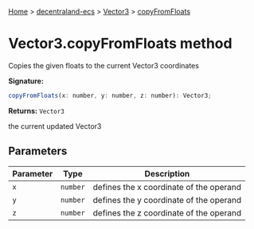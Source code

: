 [Home](./index) &gt; [decentraland-ecs](./decentraland-ecs.md) &gt; [Vector3](./decentraland-ecs.vector3.md) &gt; [copyFromFloats](./decentraland-ecs.vector3.copyfromfloats.md)

# Vector3.copyFromFloats method

Copies the given floats to the current Vector3 coordinates

**Signature:**
```javascript
copyFromFloats(x: number, y: number, z: number): Vector3;
```
**Returns:** `Vector3`

the current updated Vector3

## Parameters

|  Parameter | Type | Description |
|  --- | --- | --- |
|  `x` | `number` | defines the x coordinate of the operand |
|  `y` | `number` | defines the y coordinate of the operand |
|  `z` | `number` | defines the z coordinate of the operand |

